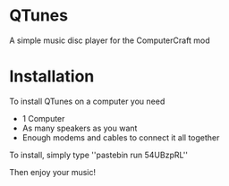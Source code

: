 # QTunes
 A simple music disc player for the ComputerCraft mod

# Installation
To install QTunes on a computer you need
- 1 Computer
- As many speakers as you want
- Enough modems and cables to connect it all together

To install, simply type ''pastebin run 54UBzpRL''

Then enjoy your music!
